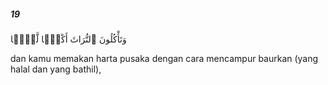 ##### 19

<span class="ayah">وَتَأْكُلُونَ ٱلتُّرَاثَ أَكْلًۭا لَّمًّۭا</span>

<span class="ayah_translation">dan kamu memakan harta pusaka dengan cara mencampur baurkan (yang halal dan yang bathil),</span>
